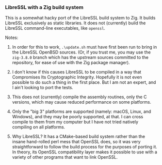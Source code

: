### LibreSSL with a Zig build system

This is a somewhat hacky port of the LibreSSL build system to Zig. It builds LibreSSL exclusively as static libraries. It does not (currently) build the LibreSSL command-line executables, like `openssl`.

Notes:

1. In order for this to work, `.\update.sh` must have first been run to bring in the LibreSSL OpenBSD sources. (Or, if you trust me, you may use the `zig-3.8.0` branch which has the upstream sources committed to the repository, for ease of use with the Zig package manager).

2. I don't know if this causes LibreSSL to be compiled in a way that Compromises Its Cryptographic Integrity. Hopefully it is not even possible to do such a thing in the first place. But I am not an expert, and I ain't looking to port the tests.

3. This does not (currently) compile the assembly routines, only the C versions, which may cause reduced performance on some platforms.

4. Only the "big 3" platforms are supported (namely: macOS, Linux, and Windows), and they may be poorly supported, at that. I can cross compile to them from my computer but I have not tried natively compiling on all platforms.

5. Why LibreSSL? It has a CMake-based build system rather than the insane hand-rolled perl mess that OpenSSL does, so it was very straightforward to follow the build process for the purposes of porting it. In theory, its OpenSSL compatibility layer makes it possible to use with a variety of other programs that want to link OpenSSL.

